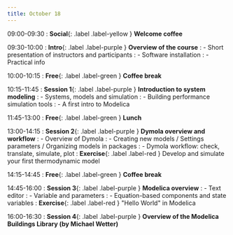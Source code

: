 ```yaml
---
title: October 18
---
```


09:00-09:30 
: **Social**{: .label .label-yellow } **Welcome coffee**

09:30-10:00 
: **Intro**{: .label .label-purple } **Overview of the course**
: - Short presentation of instructors and participants
: - Software installation
: - Practical info

10:00-10:15 
: **Free**{: .label .label-green } **Coffee break**

10:15-11:45 
: **Session 1**{: .label .label-purple } **Introduction to system modeling**
: - Systems, models and simulation
: - Building performance simulation tools
: - A first intro to Modelica

11:45-13:00 
: **Free**{: .label .label-green } **Lunch**

13:00-14:15 
: **Session 2**{: .label .label-purple } **Dymola overview and workflow**
: - Overview of Dymola
: - Creating new models / Settings parameters / Organizing models in packages
: - Dymola workflow: check, translate, simulate, plot
: **Exercise**{: .label .label-red } Develop and simulate your first thermodynamic model

14:15-14:45 
: **Free**{: .label .label-green } **Coffee break**

14:45-16:00 
: **Session 3**{: .label .label-purple } **Modelica overview**
: - Text editor
: - Variable and parameters
: - Equation-based components and state variables
: **Exercise**{: .label .label-red } "Hello World" in Modelica

16:00-16:30 
: **Session 4**{: .label .label-purple } **Overview of the Modelica Buildings Library (by Michael Wetter)**




